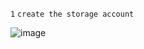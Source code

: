 `1`
`create the storage account`

![image](https://user-images.githubusercontent.com/57703276/144288430-98d1e519-e24f-4114-bb9f-ac823484fefe.png)


